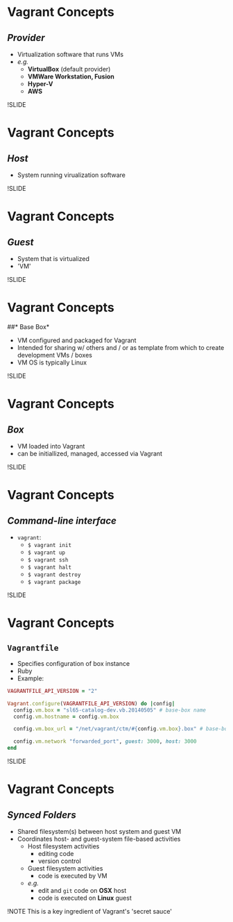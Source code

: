 # Vagrant Concepts

## *Provider*

- Virtualization software that runs VMs
- *e.g.*
  - **VirtualBox** (default provider)
  - **VMWare Workstation, Fusion**
  - **Hyper-V**
  - **AWS**

!SLIDE

# Vagrant Concepts

## *Host*

- System running virualization software

!SLIDE

# Vagrant Concepts

## *Guest*

- System that is virtualized
- 'VM'

!SLIDE

# Vagrant Concepts

##* Base Box*

- VM configured and packaged for Vagrant
- Intended for sharing w/ others and / or as template from which to create development VMs / boxes
- VM OS is typically Linux

!SLIDE

# Vagrant Concepts

## *Box*

- VM loaded into Vagrant
- can be initiallized, managed, accessed via Vagrant

!SLIDE

# Vagrant Concepts

## *Command-line interface*

- `vagrant`:
  - `$ vagrant init`
  - `$ vagrant up`
  - `$ vagrant ssh`
  - `$ vagrant halt`
  - `$ vagrant destroy`
  - `$ vagrant package`

<!-- vagrant manage boxes, package base boxes, ssh to box -->

!SLIDE

# Vagrant Concepts

## `Vagrantfile`

- Specifies configuration of box instance
- Ruby
- Example:

```ruby
VAGRANTFILE_API_VERSION = "2"

Vagrant.configure(VAGRANTFILE_API_VERSION) do |config|
  config.vm.box = "sl65-catalog-dev.vb.20140505" # base-box name
  config.vm.hostname = config.vm.box

  config.vm.box_url = "/net/vagrant/ctm/#{config.vm.box}.box" # base-box URL

  config.vm.network "forwarded_port", guest: 3000, host: 3000
end
```

!SLIDE

# Vagrant Concepts

## *Synced Folders*

- Shared filesystem(s) between host system and guest VM
- Coordinates host- and guest-system file-based activities
  - Host filesystem activities
    - editing code
    - version control
  - Guest filesystem activities
    - code is executed by VM
  - *e.g.*
    - edit and `git` code on **OSX** host
    - code is executed on **Linux** guest

!NOTE
This is a key ingredient of Vagrant's 'secret sauce'
